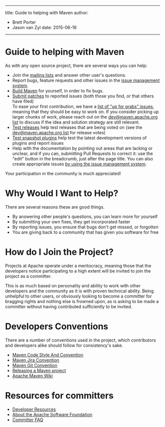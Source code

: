 ---

title: Guide to helping with Maven
author: 
- Brett Porter
- Jason van Zyl
date: 2015-06-16
----------------

<!--
Licensed to the Apache Software Foundation (ASF) under one
or more contributor license agreements.  See the NOTICE file
distributed with this work for additional information
regarding copyright ownership.  The ASF licenses this file
to you under the Apache License, Version 2.0 (the
"License"); you may not use this file except in compliance
with the License.  You may obtain a copy of the License at

http://www.apache.org/licenses/LICENSE-2.0

Unless required by applicable law or agreed to in writing,
software distributed under the License is distributed on an
"AS IS" BASIS, WITHOUT WARRANTIES OR CONDITIONS OF ANY
KIND, either express or implied.  See the License for the
specific language governing permissions and limitations
under the License.
-->

# Guide to helping with Maven

As with any open source project, there are several ways you can help:

- Join the [mailing lists](../../mailing-lists.html) and answer other user&apos;s questions.
- Report bugs, feature requests and other issues in the [issue management system](../../issue-management.html).
- [Build Maven](./guide-building-maven.html) for yourself, in order to fix bugs.
- [Submit patches](./guide-maven-development.html#Creating_and_submitting_a_patch) to reported issues \(both those you find, or that others have filed\)  
  To ease your first contribution, we have a [list of &quot;up for grabs&quot; issues](https://s.apache.org/for-the-grabs_maven), meaning that they should be easy to work on. If you consider picking up larger chunks of work, please reach out on the [dev@maven.apache.org list](../../mailing-lists.html) to discuss if the idea and solution strategy are still relevant.
- [Test releases](./guide-testing-releases.html) help test releases that are being voted on \(see the [dev@maven.apache.org list](../../mailing-lists.html) for release votes\)
- [Test snapshot plugins](./guide-testing-development-plugins.html) help test the latest development versions of plugins and report issues
- Help with the documentation by pointing out areas that are lacking or unclear, and if you can, submitting Pull Requests to correct it: use the &quot;edit&quot; button in the breadcrumb, just after the page title. You can also create appropriate issues [by using the issue management system](https://github.com/apache/maven-site/issues).

Your participation in the community is much appreciated\!

# Why Would I Want to Help?

There are several reasons these are good things.

- By answering other people&apos;s questions, you can learn more for yourself
- By submitting your own fixes, they get incorporated faster
- By reporting issues, you ensure that bugs don&apos;t get missed, or forgotten
- You are giving back to a community that has given you software for free

# How do I Join the Project?

Projects at Apache operate under a meritocracy, meaning those that the developers notice participating to a high extent will be invited to join the project as a committer.

This is as much based on personality and ability to work with other developers and the community as it is with proven technical ability. Being unhelpful to other users, or obviously looking to become a committer for bragging rights and nothing else is frowned upon, as is asking to be made a committer without having contributed sufficiently to be invited.

# Developers Conventions

There are a number of conventions used in the project, which contributors and developers alike should follow for consistency&apos;s sake.

- [Maven Code Style And Convention](../../developers/conventions/code.html)
- [Maven Jira Convention](../../developers/conventions/jira.html)
- [Maven Git Convention](../../developers/conventions/git.html)
- [Releasing a Maven project](../../developers/release/index.html)
- [Apache Maven Wiki](https://cwiki.apache.org/confluence/display/MAVEN/Index)

# Resources for committers

- [Developer Resources](http://www.apache.org/dev/)
- [About the Apache Software Foundation](http://www.apache.org/foundation/)
- [Committer FAQ](http://www.apache.org/dev/committers.html)


